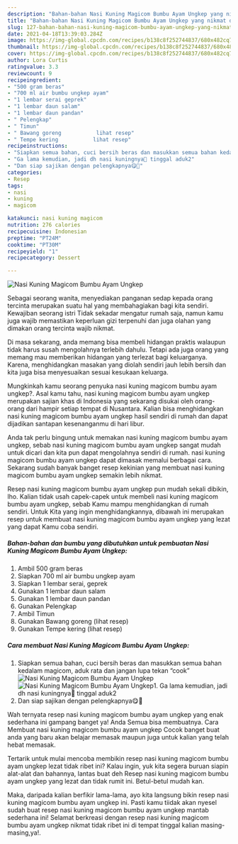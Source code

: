 ```yaml
---
description: "Bahan-bahan Nasi Kuning Magicom Bumbu Ayam Ungkep yang nikmat dan Mudah Dibuat"
title: "Bahan-bahan Nasi Kuning Magicom Bumbu Ayam Ungkep yang nikmat dan Mudah Dibuat"
slug: 127-bahan-bahan-nasi-kuning-magicom-bumbu-ayam-ungkep-yang-nikmat-dan-mudah-dibuat
date: 2021-04-18T13:39:03.284Z
image: https://img-global.cpcdn.com/recipes/b138c8f252744837/680x482cq70/nasi-kuning-magicom-bumbu-ayam-ungkep-foto-resep-utama.jpg
thumbnail: https://img-global.cpcdn.com/recipes/b138c8f252744837/680x482cq70/nasi-kuning-magicom-bumbu-ayam-ungkep-foto-resep-utama.jpg
cover: https://img-global.cpcdn.com/recipes/b138c8f252744837/680x482cq70/nasi-kuning-magicom-bumbu-ayam-ungkep-foto-resep-utama.jpg
author: Lora Curtis
ratingvalue: 3.3
reviewcount: 9
recipeingredient:
- "500 gram beras"
- "700 ml air bumbu ungkep ayam"
- "1 lembar serai geprek"
- "1 lembar daun salam"
- "1 lembar daun pandan"
- " Pelengkap"
- " Timun"
- " Bawang goreng           lihat resep"
- " Tempe kering           lihat resep"
recipeinstructions:
- "Siapkan semua bahan, cuci bersih beras dan masukkan semua bahan kedalam magicom, aduk rata dan jangan lupa tekan “cook”"
- "Ga lama kemudian, jadi dh nasi kuningnya🥰 tinggal aduk2"
- "Dan siap sajikan dengan pelengkapnya😋🙏"
categories:
- Resep
tags:
- nasi
- kuning
- magicom

katakunci: nasi kuning magicom 
nutrition: 276 calories
recipecuisine: Indonesian
preptime: "PT24M"
cooktime: "PT30M"
recipeyield: "1"
recipecategory: Dessert

---
```



![Nasi Kuning Magicom Bumbu Ayam Ungkep](https://img-global.cpcdn.com/recipes/b138c8f252744837/680x482cq70/nasi-kuning-magicom-bumbu-ayam-ungkep-foto-resep-utama.jpg)

Sebagai seorang wanita, menyediakan panganan sedap kepada orang tercinta merupakan suatu hal yang membahagiakan bagi kita sendiri. Kewajiban seorang istri Tidak sekadar mengatur rumah saja, namun kamu juga wajib memastikan keperluan gizi terpenuhi dan juga olahan yang dimakan orang tercinta wajib nikmat.

Di masa  sekarang, anda memang bisa membeli hidangan praktis walaupun tidak harus susah mengolahnya terlebih dahulu. Tetapi ada juga orang yang memang mau memberikan hidangan yang terlezat bagi keluarganya. Karena, menghidangkan masakan yang diolah sendiri jauh lebih bersih dan kita juga bisa menyesuaikan sesuai kesukaan keluarga. 



Mungkinkah kamu seorang penyuka nasi kuning magicom bumbu ayam ungkep?. Asal kamu tahu, nasi kuning magicom bumbu ayam ungkep merupakan sajian khas di Indonesia yang sekarang disukai oleh orang-orang dari hampir setiap tempat di Nusantara. Kalian bisa menghidangkan nasi kuning magicom bumbu ayam ungkep hasil sendiri di rumah dan dapat dijadikan santapan kesenanganmu di hari libur.

Anda tak perlu bingung untuk memakan nasi kuning magicom bumbu ayam ungkep, sebab nasi kuning magicom bumbu ayam ungkep sangat mudah untuk dicari dan kita pun dapat mengolahnya sendiri di rumah. nasi kuning magicom bumbu ayam ungkep dapat dimasak memalui berbagai cara. Sekarang sudah banyak banget resep kekinian yang membuat nasi kuning magicom bumbu ayam ungkep semakin lebih nikmat.

Resep nasi kuning magicom bumbu ayam ungkep pun mudah sekali dibikin, lho. Kalian tidak usah capek-capek untuk membeli nasi kuning magicom bumbu ayam ungkep, sebab Kamu mampu menghidangkan di rumah sendiri. Untuk Kita yang ingin menghidangkannya, dibawah ini merupakan resep untuk membuat nasi kuning magicom bumbu ayam ungkep yang lezat yang dapat Kamu coba sendiri.

<!--inarticleads1-->

##### Bahan-bahan dan bumbu yang dibutuhkan untuk pembuatan Nasi Kuning Magicom Bumbu Ayam Ungkep:

1. Ambil 500 gram beras
1. Siapkan 700 ml air bumbu ungkep ayam
1. Siapkan 1 lembar serai, geprek
1. Gunakan 1 lembar daun salam
1. Gunakan 1 lembar daun pandan
1. Gunakan  Pelengkap
1. Ambil  Timun
1. Gunakan  Bawang goreng           (lihat resep)
1. Gunakan  Tempe kering           (lihat resep)




<!--inarticleads2-->

##### Cara membuat Nasi Kuning Magicom Bumbu Ayam Ungkep:

1. Siapkan semua bahan, cuci bersih beras dan masukkan semua bahan kedalam magicom, aduk rata dan jangan lupa tekan “cook”
<img src="https://img-global.cpcdn.com/steps/c9a2233694378099/160x128cq70/nasi-kuning-magicom-bumbu-ayam-ungkep-langkah-memasak-1-foto.jpg" alt="Nasi Kuning Magicom Bumbu Ayam Ungkep"><img src="https://img-global.cpcdn.com/steps/7b882e4fc65131a6/160x128cq70/nasi-kuning-magicom-bumbu-ayam-ungkep-langkah-memasak-1-foto.jpg" alt="Nasi Kuning Magicom Bumbu Ayam Ungkep">1. Ga lama kemudian, jadi dh nasi kuningnya🥰 tinggal aduk2
1. Dan siap sajikan dengan pelengkapnya😋🙏




Wah ternyata resep nasi kuning magicom bumbu ayam ungkep yang enak sederhana ini gampang banget ya! Anda Semua bisa membuatnya. Cara Membuat nasi kuning magicom bumbu ayam ungkep Cocok banget buat anda yang baru akan belajar memasak maupun juga untuk kalian yang telah hebat memasak.

Tertarik untuk mulai mencoba membikin resep nasi kuning magicom bumbu ayam ungkep lezat tidak ribet ini? Kalau ingin, yuk kita segera buruan siapin alat-alat dan bahannya, lantas buat deh Resep nasi kuning magicom bumbu ayam ungkep yang lezat dan tidak rumit ini. Betul-betul mudah kan. 

Maka, daripada kalian berfikir lama-lama, ayo kita langsung bikin resep nasi kuning magicom bumbu ayam ungkep ini. Pasti kamu tiidak akan nyesel sudah buat resep nasi kuning magicom bumbu ayam ungkep mantab sederhana ini! Selamat berkreasi dengan resep nasi kuning magicom bumbu ayam ungkep nikmat tidak ribet ini di tempat tinggal kalian masing-masing,ya!.

